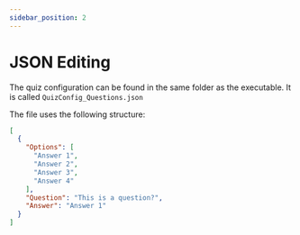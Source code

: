 ```yaml
---
sidebar_position: 2
---
```


# JSON Editing

The quiz configuration can be found in the same folder as the executable. It is called `QuizConfig_Questions.json`

The file uses the following structure:

```json
[
  {
    "Options": [
      "Answer 1",
      "Answer 2",
      "Answer 3",
      "Answer 4"
    ],
    "Question": "This is a question?",
    "Answer": "Answer 1"
  }
]
```
